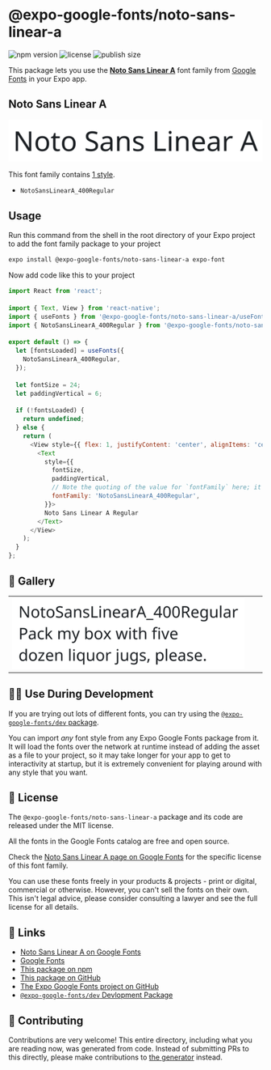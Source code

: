 # @expo-google-fonts/noto-sans-linear-a

![npm version](https://flat.badgen.net/npm/v/@expo-google-fonts/noto-sans-linear-a)
![license](https://flat.badgen.net/github/license/expo/google-fonts)
![publish size](https://flat.badgen.net/packagephobia/install/@expo-google-fonts/noto-sans-linear-a)

This package lets you use the [**Noto Sans Linear A**](https://fonts.google.com/specimen/Noto+Sans+Linear+A) font family from [Google Fonts](https://fonts.google.com/) in your Expo app.

## Noto Sans Linear A

![Noto Sans Linear A](./font-family.png)

This font family contains [1 style](#-gallery).

- `NotoSansLinearA_400Regular`

## Usage

Run this command from the shell in the root directory of your Expo project to add the font family package to your project
```sh
expo install @expo-google-fonts/noto-sans-linear-a expo-font
```

Now add code like this to your project
```js
import React from 'react';

import { Text, View } from 'react-native';
import { useFonts } from '@expo-google-fonts/noto-sans-linear-a/useFonts';
import { NotoSansLinearA_400Regular } from '@expo-google-fonts/noto-sans-linear-a/400Regular';

export default () => {
  let [fontsLoaded] = useFonts({
    NotoSansLinearA_400Regular,
  });

  let fontSize = 24;
  let paddingVertical = 6;

  if (!fontsLoaded) {
    return undefined;
  } else {
    return (
      <View style={{ flex: 1, justifyContent: 'center', alignItems: 'center' }}>
        <Text
          style={{
            fontSize,
            paddingVertical,
            // Note the quoting of the value for `fontFamily` here; it expects a string!
            fontFamily: 'NotoSansLinearA_400Regular',
          }}>
          Noto Sans Linear A Regular
        </Text>
      </View>
    );
  }
};

```

## 🔡 Gallery


||||
|-|-|-|
|![NotoSansLinearA_400Regular](.//400Regular/NotoSansLinearA_400Regular.ttf.png)||||


## 👩‍💻 Use During Development

If you are trying out lots of different fonts, you can try using the [`@expo-google-fonts/dev` package](https://github.com/freeboub/google-fonts/tree/master/font-packages/dev#readme).

You can import *any* font style from any Expo Google Fonts package from it. It will load the fonts
over the network at runtime instead of adding the asset as a file to your project, so it may take longer
for your app to get to interactivity at startup, but it is extremely convenient
for playing around with any style that you want.

## 📖 License

The `@expo-google-fonts/noto-sans-linear-a` package and its code are released under the MIT license.

All the fonts in the Google Fonts catalog are free and open source.

Check the [Noto Sans Linear A page on Google Fonts](https://fonts.google.com/specimen/Noto+Sans+Linear+A) for the specific license of this font family.

You can use these fonts freely in your products & projects - print or digital, commercial or otherwise. However, you can't sell the fonts on their own. This isn't legal advice, please consider consulting a lawyer and see the full license for all details.

## 🔗 Links

- [Noto Sans Linear A on Google Fonts](https://fonts.google.com/specimen/Noto+Sans+Linear+A)
- [Google Fonts](https://fonts.google.com/)
- [This package on npm](https://www.npmjs.com/package/@expo-google-fonts/noto-sans-linear-a)
- [This package on GitHub](https://github.com/freeboub/google-fonts/tree/master/font-packages/noto-sans-linear-a)
- [The Expo Google Fonts project on GitHub](https://github.com/freeboub/google-fonts)
- [`@expo-google-fonts/dev` Devlopment Package](https://github.com/freeboub/google-fonts/tree/master/font-packages/dev)

## 🤝 Contributing

Contributions are very welcome! This entire directory, including what you are reading now, was generated from code. Instead of submitting PRs to this directly, please make contributions to [the generator](https://github.com/freeboub/google-fonts/tree/master/packages/generator) instead.
